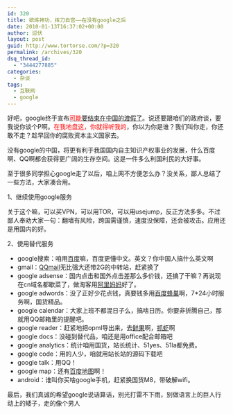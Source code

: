 ```yaml
---
id: 320
title: 欲练神功，挥刀自宫——在没有google之后
date: 2010-01-13T16:37:02+00:00
author: 愆伏
layout: post
guid: http://www.tortorse.com/?p=320
permalink: /archives/320
dsq_thread_id:
  - "3444277885"
categories:
  - 杂谈
tags:
  - 互联网
  - google
---
```

好吧，google终于宣布<a href="http://blog.visc.cn/2010/01/google/" target="_blank"><span style="color: #ff0000;">可能</span>要结束在中国的渡假了</a>。说还要跟咱们的政府谈，要我说你谈个P啊。<span style="color: #ff0000;">在我地盘这，你就得听我的</span>，你以为你是谁？我们叫你走，你还敢不走？<a href="http://hi.baidu.com/yuqum" target="_blank"></a>趁早回你的腐败资本主义国家去。

没有google的中国，将更有利于我国国内自主知识产权事业的发展，什么百度啊、QQ啊都会获得更广阔的生存空间。这是一件多么利国利民的大好事。<!--more-->

至于很多同学担心google走了以后，咱上网不方便怎么办？没关系，鄙人总结了一些方法，大家凑合用。

1、继续使用google服务

关于这个嘛，可以买VPN，可以用TOR，可以用usejump，反正方法多多。不过鄙人奉劝大家一句：翻墙有风险，跨国需谨慎，速度没保障，还会被攻击。应用还是用国内的好。

2、使用替代服务

  * google搜索：咱用<a title="百度" href="http://www.baidu.com" target="_blank">百度</a>嘛，百度更懂中文。英文？你中国人搞什么英文啊
  * gmail：<a title="QQ邮箱" href="http://mail.qq.com" target="_blank">QQmail</a>无比强大还带2G的中转站，赶紧换了
  * google adsense：国内点击和国外点击差那么多价钱，还搞了干嘛？再说现在cn域名都歇菜了，做淘客用<a title="阿里妈妈" href="http://www.alimama.com" target="_blank">阿里妈妈</a>好了。
  * google adwords：没了正好少花点钱，真要钱多用<a title="百度推广" href="http://e.baidu.com/" target="_blank">百度蜂巢</a>啊，7*24小时服务啊，国货精品。
  * google calendar：大家上班不都混日子么，搞啥日历。你要非折腾自己，那就用QQ邮箱里的提醒吧。
  * google reader：赶紧地把opml导出来，去[鲜果](http://www.xianguo.com "鲜果")啊，[抓虾](http://www.zhuaxia.com "抓虾")啊
  * google docs：没碰到替代品，咱还是用office配合邮箱吧
  * google analytics：统计咱用国货，站长统计、51yes、51la都免费。
  * google code：用的人少，咱就用站长站的源码下载吧
  * google talk：用QQ！
  * google map：还有<a title="百度地图" href="http://ditu.baidu.com/" target="_blank">百度地图</a>啊！
  * android：谁叫你买啥google手机，赶紧换国货M8，带破解wifi。

最后，我们真诚的希望google说话算话，别光打雷不下雨，别做语言上的巨人行动上的矮子，走的像个男人